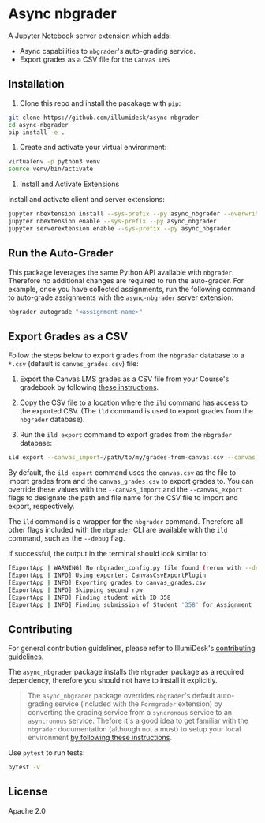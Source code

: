 # Async nbgrader

A Jupyter Notebook server extension which adds:

- Async capabilities to `nbgrader`'s auto-grading service.
- Export grades as a CSV file for the `Canvas LMS`

## Installation

1. Clone this repo and install the pacakage with `pip`:

```bash
git clone https://github.com/illumidesk/async-nbgrader
cd async-nbgrader
pip install -e .
```

1. Create and activate your virtual environment:

```bash
virtualenv -p python3 venv
source venv/bin/activate
```

1. Install and Activate Extensions

Install and activate client and server extensions:

```bash
jupyter nbextension install --sys-prefix --py async_nbgrader --overwrite
jupyter nbextension enable --sys-prefix --py async_nbgrader
jupyter serverextension enable --sys-prefix --py async_nbgrader
```

## Run the Auto-Grader

This package leverages the same Python API available with `nbgrader`. Therefore no additional changes are required to run the auto-grader. For example, once you have collected assignments, run the following command to auto-grade assignments with the `async-nbgrader` server extension:

```bash
nbgrader autograde "<assignment-name>"
```

## Export Grades as a CSV

Follow the steps below to export grades from the `nbgrader` database to a `*.csv` (default is `canvas_grades.csv`) file:

1. Export the Canvas LMS grades as a CSV file from your Course's gradebook by following [these instructions](https://community.canvaslms.com/t5/Instructor-Guide/How-do-I-export-grades-in-the-Gradebook/ta-p/809).

1. Copy the CSV file to a location where the `ild` command has access to the exported CSV. (The `ild` command is used to export grades from the `nbgrader` database).

1. Run the `ild export` command to export grades from the `nbgrader` database:

```bash
ild export --canvas_import=/path/to/my/grades-from-canvas.csv --canvas_export=/path/to/my/grades-for-canvas.csv
```

By default, the `ild export` command uses the `canvas.csv` as the file to import grades from and the `canvas_grades.csv` to export grades to. You can override these values with the `--canvas_import` and the `--canvas_export` flags to designate the path and file name for the CSV file to import and export, respectively.

The `ild` command is a wrapper for the `nbgrader` command. Therefore all other flags included with the `nbgrader` CLI are available with the `ild` command, such as the `--debug` flag.

If successful, the output in the terminal should look similar to:

```bash
[ExportApp | WARNING] No nbgrader_config.py file found (rerun with --debug to see where nbgrader is looking)
[ExportApp | INFO] Using exporter: CanvasCsvExportPlugin
[ExportApp | INFO] Exporting grades to canvas_grades.csv
[ExportApp | INFO] Skipping second row
[ExportApp | INFO] Finding student with ID 358
[ExportApp | INFO] Finding submission of Student '358' for Assignment 'postgres-migration-test'
```

## Contributing

For general contribution guidelines, please refer to IllumiDesk's [contributing guidelines](https://github.com/IllumiDesk/illumidesk/blob/main/CONTRIBUTING.md).

The `async_nbgrader` package installs the `nbgrader` package as a required dependency, therefore you should not have to install it explicitly.

> The `async_nbgrader` package overrides `nbgrader`'s default auto-grading service (included with the `Formgrader` extension) by converting the grading service from a `syncronous` service to an `asyncronous` service. Thefore it's a good idea to get familiar with the `nbgrader` documentation (although not a must) to setup your local environment [by following these instructions](https://nbgrader.readthedocs.io/en/latest/contributor_guide/installation_developer.html).

Use `pytest` to run tests:

```bash
pytest -v
```

## License

Apache 2.0
